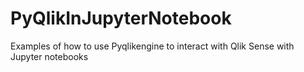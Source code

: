 # PyQlikInJupyterNotebook
Examples of how to use Pyqlikengine to interact with Qlik Sense with Jupyter notebooks
